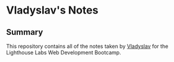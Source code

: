 # Vladyslav's Notes

## Summary

This repository contains all of the notes taken by [Vladyslav](https://github.com/VladyslavKutsevolov) for the Lighthouse Labs Web Development Bootcamp.
